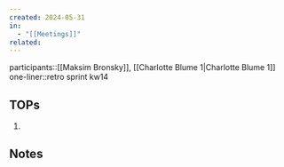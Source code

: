 ```yaml
---
created: 2024-05-31
in:
  - "[[Meetings]]"
related:
---
```

participants::[[Maksim Bronsky]], [[Charlotte Blume 1|Charlotte Blume 1]]
one-liner::retro sprint kw14

## TOPs
1.

##  Notes
